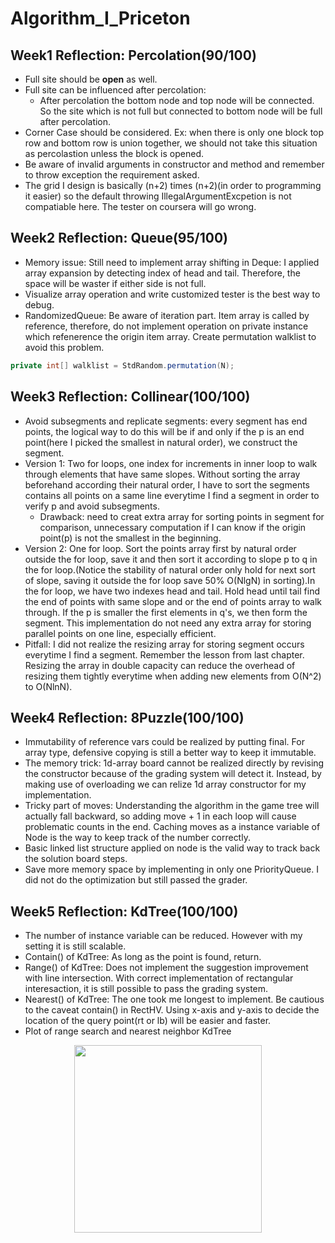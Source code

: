 # Algorithm_I_Priceton
## Week1 Reflection: Percolation(90/100)
* Full site should be **open** as well.
* Full site can be influenced after percolation:
  - After percolation the bottom node and top node will be connected. So the site which is not full but connected to bottom node will be full after percolation.
* Corner Case should be considered. Ex: when there is only one block top row and bottom row is union together, we should not take this situation as percolastion unless the block is opened.
* Be aware of invalid arguments in constructor and method and remember to throw exception the requirement asked.
* The grid I design is basically (n+2) times (n+2)(in order to programming it easier) so the default throwing IllegalArgumentExcpetion is not compatiable here. The tester on coursera will go wrong.

## Week2 Reflection: Queue(95/100)
* Memory issue: Still need to implement array shifting in Deque: I applied array expansion by detecting index of head and tail. Therefore, the space will be waster if either side is not full.
* Visualize array operation and write customized tester is the best way to debug.
* RandomizedQueue: Be aware of iteration part. Item array is called by reference, therefore, do not implement operation on private instance which refenerence the origin item array. Create permutation walklist to avoid this problem. 
```java
private int[] walklist = StdRandom.permutation(N);
```
## Week3 Reflection: Collinear(100/100) 

* Avoid subsegments and replicate segments: every segment has end points, the logical way to do this will be if and only if the p is an end point(here I picked the smallest in natural order), we construct the segment.
* Version 1: Two for loops, one index for increments in inner loop to walk through elements that have same slopes. Without sorting the array beforehand according their natural order, I have to sort the segments contains all points on a same line everytime I find a segment in order to verify p and avoid subsegments.
  - Drawback: need to creat extra array for sorting points in segment for comparison, unnecessary computation if I can know if the origin point(p) is not the smallest in the beginning.
* Version 2: One for loop. Sort the points array first by natural order outside the for loop, save it and then sort it according to slope p to q in the for loop.(Notice the stability of natural order only hold for next sort of slope, saving it outside the for loop save 50% O(NlgN) in sorting).In the for loop, we have two indexes head and tail. Hold head until tail find the end of points with same slope and or the end of points array to walk through. If the p is smaller the first elements in q's, we then form the segment. This implementation do not need any extra array for storing parallel points on one line, especially efficient.
* Pitfall: I did not realize the resizing array for storing segment occurs everytime I find a segment. Remember the lesson from last chapter. Resizing the array in double capacity can reduce the overhead of resizing them tightly everytime when adding new elements from O(N^2) to O(NlnN).

## Week4 Reflection: 8Puzzle(100/100)

* Immutability of reference vars could be realized by putting final. For array type, defensive copying is still a better way to keep it immutable.
* The memory trick: 1d-array board cannot be realized directly by revising the constructor because of the grading system will detect it. Instead, by making use of overloading we can relize 1d array constructor for my implementation.
* Tricky part of moves: Understanding the algorithm in the game tree will actually fall backward, so adding move + 1 in each loop will cause problematic counts in the end. Caching moves as a instance variable of Node is the way to keep track of the number correctly.
* Basic linked list structure applied on node is the valid way to track back the solution board steps.
* Save more memory space by implementing in only one PriorityQueue. I did not do the optimization but still passed the grader.
    
## Week5 Reflection: KdTree(100/100)
* The number of instance variable can be reduced. However with my setting it is still scalable. 
* Contain() of KdTree: As long as the point is found, return.
* Range() of KdTree: Does not implement the suggestion improvement with line intersection. With correct implementation of rectangular interesaction, it is still possible to pass the grading system.
* Nearest() of KdTree: The one took me longest to implement. Be cautious to the caveat contain() in RectHV. Using x-axis and y-axis to decide the location of the query point(rt or lb) will be easier and faster.
* Plot of range search and nearest neighbor KdTree
<p align="middle">
  <img src="https://github.com/charlesfu4/Algorithm_I_Princeton/blob/master/Week5_Kdtree/KdTree_plot.png", height = 300px>
</p>
